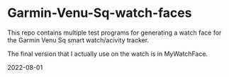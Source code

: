 # Garmin-Venu-Sq-watch-faces

This repo contains multiple test programs for generating a watch face for the Garmin Venu Sq smart watch/acivity tracker.

The final version that I actually use on the watch is in MyWatchFace.

2022-08-01
